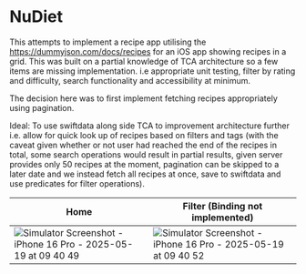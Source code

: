# NuDiet

This attempts to implement a recipe app utilising the https://dummyjson.com/docs/recipes for an iOS app showing recipes in a grid. This was built on a partial knowledge of TCA architecture so a few items are missing implementation. i.e appropriate unit testing, filter by rating and difficulty, search functionality and accessibility at minimum.

The decision here was to first implement fetching recipes appropriately using pagination. 

Ideal: To use swiftdata along side TCA to improvement architecture further i.e. allow for quick look up of recipes based on filters and tags (with the caveat given whether or not user had reached the end of the recipes in total, some search operations would result in partial results, given server provides only 50 recipes at the moment, pagination can be skipped to a later date and we instead fetch all recipes at once, save to swiftdata and use predicates for filter operations).

| Home | Filter (Binding not implemented)|
| --- | --- |
|![Simulator Screenshot - iPhone 16 Pro - 2025-05-19 at 09 40 49](https://github.com/user-attachments/assets/a4986807-1e8a-45b8-8900-e8e803c1acda)|![Simulator Screenshot - iPhone 16 Pro - 2025-05-19 at 09 40 52](https://github.com/user-attachments/assets/bfee3613-496a-45f6-9427-6ed0aab992b3)|
